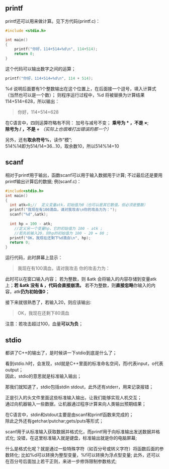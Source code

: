 ## printf
printf还可以用来做计算。见下方代码(printf.c)：

```c
#include <stdio.h>

int main()
{
	printf("你好，114+514=%d\n", 114+514);
	return 0;
}
```
这个代码可以输出数字之间的运算；

```c
printf("你好，114+514=%d\n", 114 + 514);
```

%d 说明后面要有1个整数输出在这个位置上，在后面接一个逗号，填入计算式（当然也可以是一个数）；
则程序运行过程中，%d 将被替换为计算结果 114+514=628，所以输出：

> 你好，114+514=628
>

在C语言中，四则运算符略有不同：
加号与减号不变；
**乘号为 * ，不是 ×**;  
**除号为 / ，不是 ÷** *（实际上也很难打出错误的那一个）* 

另外，还有**取余符号%**，读作“模”;  
514%14即为514/14=36...10，取余数10，所以514%14=10

## scanf

相对于printf用于输出，函数scanf可以用于输入数据用于计算;
不过最后还是要用printf输出计算后的数据;
例(scanf.c)：

```c
#include<stdio.h>
int main()
{
  int atk=0;//  定义变量atk，初始值为0（也可以是其它数值，但必须是整数）
  printf("我现在有100滴血，请对我攻击\n你的攻击力为：");
  scanf("%d",&atk);
    
  int hp = 100 - atk;
    //定义另一个变量hp，它的初始值为 100 - atk ;
    //若先前输入20，则hp的初始值为 100 - 20 = 80 ;
  printf("OK，我现在还剩下%d滴血\n", hp);
  return 0;
}
```

  运行代码，此时屏幕上显示：

>我现在有100滴血，请对我攻击
你的攻击力为：

此时可以在窗口输入内容；
若为整数，则 &atk 会将输入的内容存储到变量atk上；**若 &atk 没有 & ，代码会直接崩溃。**
若不为整数，则**直接忽略**你输入的内容，atk**仍为初始值0**；

接下来就很熟悉了，若输入20，则应该输出:
>OK，我现在还剩下80滴血

注意：若攻击超过100，血量**可以为负**；

## stdio

都讲了C++的输出了，是时候讲一下stdio到底是什么了；

看到stdio.h时，会发现，std就是C++里面的标准命名空间，而i代表input，o代表output；  
因此，stdio的意思就是标准输入输出；

那我们就知道了，stdio包括stdin stdout，此外还有stderr，用来记录报错；

正是引入的头文件里面这些标准输入输出，让我们能够实现人机交互；  
通过向机器输入一些数据，让机器通过程序计算来向人类输出预期结果；

在C语言中，stdin和stdout主要是由scanf和printf函数来完成的；   
除此之外还有getchar/putchar;gets/puts等形式；

scanf用于从标准输入获取数据并格式化，而printf用于向标准输出发送数据并格式化;
没错，在这里标准输入就是键盘，标准输出就是你的电脑屏幕;

什么是格式化呢？就是通过一些特殊字符（如百分号或转义字符）将函数后面的参数转化;
比如%d可以转换为整型变量，%f可以转换为浮点型变量;
此外，还可以在百分号后面加上若干正则，来进一步修饰限制参数格式;